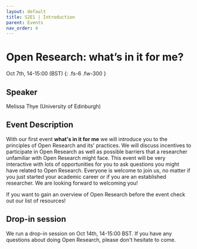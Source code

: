 ```yaml
---
layout: default
title: S2E1 | Introduction
parent: Events
nav_order: 4
---
```


# Open Research: what’s in it for me?

Oct 7th, 14-15:00 (BST)
{: .fs-6 .fw-300 }

## Speaker

Melissa Thye (University of Edinburgh)

## Event Description

With our first event **what's in it for me** we will introduce you to the principles of Open Research and its' practices. We will discuss incentives to participate in Open Research as well as possible barriers that a researcher unfamiliar with Open Research might face. This event will be very interactive with lots of opportunities for you to ask questions you might have related to Open Research. Everyone is welcome to join us, no matter if you just started your academic career or if you are an established researcher. We are looking forward to welcoming you!

If you want to gain an overview of Open Research before the event check out our list of resources!

## Drop-in session

We run a drop-in session on Oct 14th, 14-15:00 BST.
If you have any questions about doing Open Research, please don't hesitate to come.
